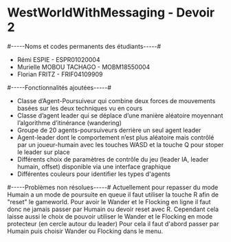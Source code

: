 # WestWorldWithMessaging - Devoir 2

#-----Noms et codes permanents des étudiants-----#
 - Rémi ESPIE - ESPR01020004
 - Murielle MOBOU TACHAGO - MOBM18550004
 - Florian FRITZ -  FRIF04109909

#-----Fonctionnalités ajoutées-----#
 - Classe d’Agent-Poursuiveur qui combine deux forces de mouvements basées sur les deux techniques vu en cours
 - Classe  d’agent  leader  qui  se  déplace  d’une  manière  aléatoire  moyennant l’algorithme d’itinérance (wandering)
 - Groupe  de  20  agents-poursuiveurs derrière un seul agent leader
 - Agent-leader  dont  le  comportement  n’est  plus  aléatoire  mais  contrôlé  par  un joueur-humain avec les touches WASD et la touche Q pour stoper le leader sur place
 - Différents  choix  de  paramètres  de contrôle du jeu (leader IA, leader humain, offset) disponible via une interface graphique
 - Différentes couleurs pour identifier les types d'agents

#-----Problèmes non résolues-----#
 Actuellement pour repasser du mode Humain a un mode de poursuite en queue il faut utiliser la touche R afin de "reset" le gameworld. 
 Pour avoir le Wander et le Flocking en ligne il faut donc ne jamais passer par Humain ou devoir reset avec R.
 Cependant cela laisse aussi le choix de pouvoir utiliser le Wander et le Flocking en mode protecteur (en cercle autour du leader)
 Pour cela il faut d'abord passer par Humain puis choisir Wander ou Flocking dans le menu.
 
 
